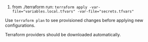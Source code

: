 1. from ./terraform run: ```terraform apply -var-file="variables.local.tfvars" -var-file="secrets.tfvars"```

Use ```terraform plan``` to see provisioned changes before applying new configurations.

Terraform providers should be downloaded automatically.